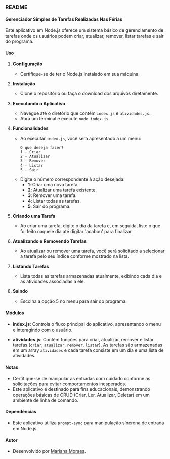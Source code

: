 ### README

#### Gerenciador Simples de Tarefas Realizadas Nas Férias

Este aplicativo em Node.js oferece um sistema básico de gerenciamento de tarefas onde os usuários podem criar, atualizar, remover, listar tarefas e sair do programa.

#### Uso

1. **Configuração**
   - Certifique-se de ter o Node.js instalado em sua máquina.

2. **Instalação**
   - Clone o repositório ou faça o download dos arquivos diretamente.

3. **Executando o Aplicativo**
   - Navegue até o diretório que contém `index.js` e `atividades.js`.
   - Abra um terminal e execute `node index.js`.

4. **Funcionalidades**
   - Ao executar `index.js`, você será apresentado a um menu:
     ```
     O que deseja fazer?
     1 - Criar
     2 - Atualizar
     3 - Remover
     4 - Listar
     5 - Sair
     ```
   - Digite o número correspondente à ação desejada:
     - **1**: Criar uma nova tarefa.
     - **2**: Atualizar uma tarefa existente.
     - **3**: Remover uma tarefa.
     - **4**: Listar todas as tarefas.
     - **5**: Sair do programa.

5. **Criando uma Tarefa**
   - Ao criar uma tarefa, digite o dia da tarefa e, em seguida, liste o que foi feito naquele dia até digitar 'acabou' para finalizar.

6. **Atualizando e Removendo Tarefas**
   - Ao atualizar ou remover uma tarefa, você será solicitado a selecionar a tarefa pelo seu índice conforme mostrado na lista.

7. **Listando Tarefas**
   - Lista todas as tarefas armazenadas atualmente, exibindo cada dia e as atividades associadas a ele.

8. **Saindo**
   - Escolha a opção 5 no menu para sair do programa.

#### Módulos

- **index.js**: Controla o fluxo principal do aplicativo, apresentando o menu e interagindo com o usuário.
  
- **atividades.js**: Contém funções para criar, atualizar, remover e listar tarefas (`criar`, `atualizar`, `remover`, `listar`). As tarefas são armazenadas em um array `atividades` e cada tarefa consiste em um dia e uma lista de atividades.

#### Notas

- Certifique-se de manipular as entradas com cuidado conforme as solicitações para evitar comportamentos inesperados.
- Este aplicativo é destinado para fins educacionais, demonstrando operações básicas de CRUD (Criar, Ler, Atualizar, Deletar) em um ambiente de linha de comando.

#### Dependências

- Este aplicativo utiliza `prompt-sync` para manipulação síncrona de entrada em Node.js.

#### Autor

- Desenvolvido por [Mariana Moraes](https://github.com/MarianaBMoraes).